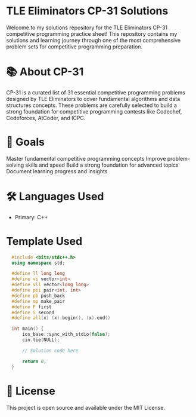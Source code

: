 # TLE Eliminators CP-31 Solutions
Welcome to my solutions repository for the TLE Eliminators CP-31 competitive programming practice sheet! This repository contains my solutions and learning journey through one of the most comprehensive problem sets for competitive programming preparation.

# 📚 About CP-31
CP-31 is a curated list of 31 essential competitive programming problems designed by TLE Eliminators to cover fundamental algorithms and data structures concepts. These problems are carefully selected to build a strong foundation for competitive
programming contests like Codechef, Codeforces, AtCoder, and ICPC.

# 🎯 Goals
Master fundamental competitive programming concepts
Improve problem-solving skills and speed
Build a strong foundation for advanced topics
Document learning progress and insights

# 🛠️ Languages Used
- Primary: C++

# Template Used
```cpp
  #include <bits/stdc++.h>
  using namespace std;

  #define ll long long
  #define vi vector<int>
  #define vll vector<long long>
  #define pii pair<int, int>
  #define pb push_back
  #define mp make_pair
  #define F first
  #define S second
  #define all(x) (x).begin(), (x).end()

  int main() {
      ios_base::sync_with_stdio(false);
      cin.tie(NULL);

      // Solution code here

      return 0;
  }
```

# 📄 License
This project is open source and available under the MIT License.
